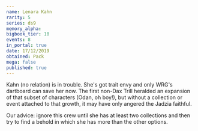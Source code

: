 ```yaml
---
name: Lenara Kahn
rarity: 5
series: ds9
memory_alpha:
bigbook_tier: 10
events: 8
in_portal: true
date: 17/12/2019
obtained: Pack
mega: false
published: true
---
```


Kahn (no relation) is in trouble. She's got trait envy and only WRG's dartboard can save her now. The first non-Dax Trill heralded an expansion of that subset of characters (Odan, oh boy!), but without a collection or event attached to that growth, it may have only angered the Jadzia faithful.

Our advice: ignore this crew until she has at least two collections and then try to find a behold in which she has more than the other options.
